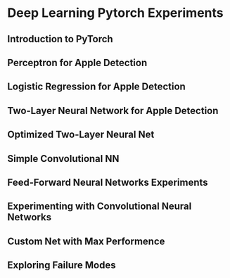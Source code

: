 # Deep Learning Pytorch Experiments


## Introduction to PyTorch

## Perceptron for Apple Detection

## Logistic Regression for Apple Detection

## Two-Layer Neural Network for Apple Detection

## Optimized Two-Layer Neural Net


## Simple Convolutional NN

## Feed-Forward Neural Networks Experiments


## Experimenting with Convolutional Neural Networks

## Custom Net with Max Performence 

## Exploring Failure Modes
